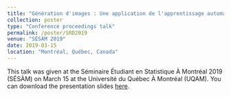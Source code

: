 ```yaml
---
title: "Génération d'images : Une application de l'apprentissage automatique."
collection: poster
type: "Conference proceedings talk"
permalink: /poster/SRD2019
venue: "SÉSÀM 2019"
date: 2019-03-15
location: "Montréal, Québec, Canada"
---
```


This talk was given at the Séminaire Étudiant en Statistique À Montréal 2019 (SÉSÀM) on March 15 at the Université du Québec À Montréal (UQAM). You can download the presentation slides [here](http://cedricbeaulac.github.io/files/SESAM2019.pdf).

